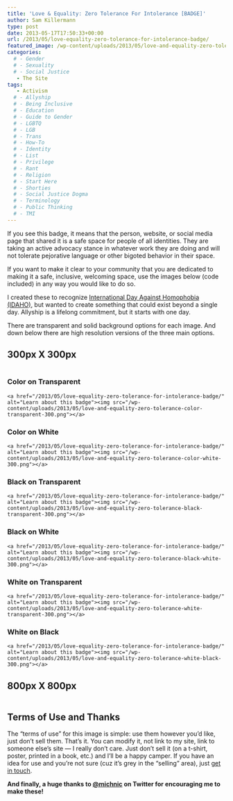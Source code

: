 ```yaml
---
title: 'Love & Equality: Zero Tolerance For Intolerance [BADGE]'
author: Sam Killermann
type: post
date: 2013-05-17T17:50:33+00:00
url: /2013/05/love-equality-zero-tolerance-for-intolerance-badge/
featured_image: /wp-content/uploads/2013/05/love-and-equality-zero-tolerance-color-white-300.png
categories: 
  # - Gender
  # - Sexuality
  # - Social Justice
   - The Site
tags:
   - Activism
  # - Allyship
  # - Being Inclusive
  # - Education
  # - Guide to Gender
  # - LGBTQ
  # - LGB
  # - Trans
  # - How-To
  # - Identity
  # - List
  # - Privilege
  # - Rant
  # - Religion
  # - Start Here
  # - Shorties
  # - Social Justice Dogma
  # - Terminology
  # - Public Thinking
  # - TMI
---
```

If you see this badge, it means that the person, website, or social media page that shared it is a safe space for people of all identities. They are taking an active advocacy stance in whatever work they are doing and will not tolerate pejorative language or other bigoted behavior in their space.

If you want to make it clear to your community that you are dedicated to making it a safe, inclusive, welcoming space, use the images below (code included) in any way you would like to do so.

I created these to recognize <a title="IDAHO" href="http://www.homophobiaday.org/" target="_blank">International Day Against Homophobia (IDAHO)</a>, but wanted to create something that could exist beyond a single day. Allyship is a lifelong commitment, but it starts with one day.

There are transparent and solid background options for each image. And down below there are high resolution versions of the three main options.

## 300px X 300px

<div class="badge clearfix">
  <img class="lazy-load" alt="" data-src="/wp-content/uploads/2013/05/love-and-equality-zero-tolerance-color-transparent-300.png" /><img class="lazy-load" alt="" data-src="/wp-content/uploads/2013/05/love-and-equality-zero-tolerance-color-white-300.png" /><img class="lazy-load" alt="" data-src="/wp-content/uploads/2013/05/love-and-equality-zero-tolerance-black-transparent-300.png" /><img class="lazy-load" alt="" data-src="/wp-content/uploads/2013/05/love-and-equality-zero-tolerance-black-white-300.png" /><img class="lazy-load" alt="" data-src="/wp-content/uploads/2013/05/love-and-equality-zero-tolerance-white-transparent-300.png" /><img class="lazy-load" alt="" data-src="/wp-content/uploads/2013/05/love-and-equality-zero-tolerance-white-black-300.png" />
</div>

### Color on Transparent

`<a href="/2013/05/love-equality-zero-tolerance-for-intolerance-badge/" alt="Learn about this badge"><img src="/wp-content/uploads/2013/05/love-and-equality-zero-tolerance-color-transparent-300.png"></a>`

### Color on White

`<a href="/2013/05/love-equality-zero-tolerance-for-intolerance-badge/" alt="Learn about this badge"><img src="/wp-content/uploads/2013/05/love-and-equality-zero-tolerance-color-white-300.png"></a>`

### Black on Transparent

`<a href="/2013/05/love-equality-zero-tolerance-for-intolerance-badge/" alt="Learn about this badge"><img src="/wp-content/uploads/2013/05/love-and-equality-zero-tolerance-black-transparent-300.png"></a>`

### Black on White

`<a href="/2013/05/love-equality-zero-tolerance-for-intolerance-badge/" alt="Learn about this badge"><img src="/wp-content/uploads/2013/05/love-and-equality-zero-tolerance-black-white-300.png"></a>`

### White on Transparent

`<a href="/2013/05/love-equality-zero-tolerance-for-intolerance-badge/" alt="Learn about this badge"><img src="/wp-content/uploads/2013/05/love-and-equality-zero-tolerance-white-transparent-300.png"></a>`

### White on Black

`<a href="/2013/05/love-equality-zero-tolerance-for-intolerance-badge/" alt="Learn about this badge"><img src="/wp-content/uploads/2013/05/love-and-equality-zero-tolerance-white-black-300.png"></a>`

## 800px X 800px

<img class="lazy-load" alt="" data-src="/wp-content/uploads/2013/05/love-and-equality-zero-tolerance-color-white-800.png" /><img class="lazy-load" alt="" data-src="/wp-content/uploads/2013/05/love-and-equality-zero-tolerance-white-black-800.png" /><img class="lazy-load" alt="" data-src="/wp-content/uploads/2013/05/love-and-equality-zero-tolerance-black-white-800.png" />

## Terms of Use and Thanks

The &#8220;terms of use&#8221; for this image is simple: use them however you&#8217;d like, just don&#8217;t sell them. That&#8217;s it. You can modify it, not link to my site, link to someone else&#8217;s site &#8212; I really don&#8217;t care. Just don&#8217;t sell it (on a t-shirt, poster, printed in a book, etc.) and I&#8217;ll be a happy camper. If you have an idea for use and you&#8217;re not sure (cuz it&#8217;s grey in the &#8220;selling&#8221; area), just [get in touch][1].

**And finally, a huge thanks to [@michnic][2] on Twitter for encouraging me to make these!**

 [1]: /contact/ "Contact"
 [2]: http://twitter.com/michnic "Michnic Twitter"